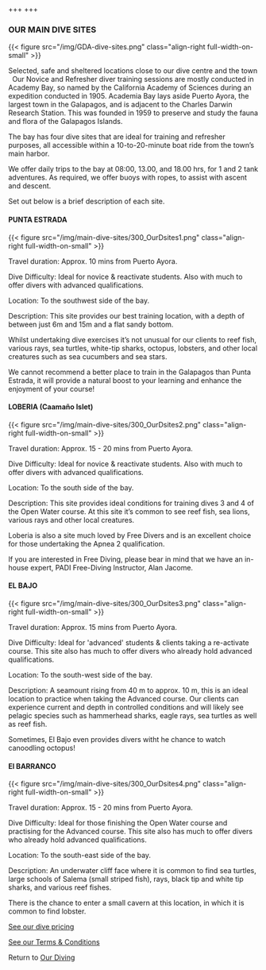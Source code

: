 +++
+++

### OUR MAIN DIVE SITES

{{< figure src="/img/GDA-dive-sites.png" class="align-right full-width-on-small" >}}

<span class="strapline">Selected, safe and sheltered locations close to our dive centre and the town</span>
 
Our Novice and Refresher diver training sessions are mostly conducted in Academy Bay, so named by the California Academy of Sciences during an expedition conducted in 1905.  Academia Bay lays aside Puerto Ayora, the largest town in the Galapagos, and is adjacent to the Charles Darwin Research Station.  This was founded in 1959 to preserve and study the fauna and flora of the Galapagos Islands.

The bay has four dive sites that are ideal for training and refresher purposes, all accessible within a 10-to-20-minute boat ride from the town’s main harbor.

We offer daily trips to the bay at 08:00, 13.00, and 18.00 hrs, for 1 and 2 tank adventures.  As required, we offer buoys with ropes, to assist with ascent and descent.

Set out below is a brief description of each site.

#### PUNTA ESTRADA

{{< figure src="/img/main-dive-sites/300_OurDsites1.png" class="align-right full-width-on-small" >}}

Travel duration:  Approx. 10 mins from Puerto Ayora.

Dive Difficulty:  Ideal for novice & reactivate students. Also with much to offer divers with advanced qualifications.

Location:  To the southwest side of the bay.

Description:  This site provides our best training location, with a depth of between just 6m and 15m and a flat sandy bottom.  

Whilst undertaking dive exercises it’s not unusual for our clients to reef fish, various rays, sea turtles, white-tip sharks, octopus, lobsters, and other local creatures such as sea cucumbers and sea stars. 

We cannot recommend a better place to train in the Galapagos than Punta Estrada, it will provide a natural boost to your learning and enhance the enjoyment of your course!


<div class="grey-bar"></div>

#### LOBERIA (Caamaño Islet)

{{< figure src="/img/main-dive-sites/300_OurDsites2.png" class="align-right full-width-on-small" >}}

Travel duration: Approx. 15 - 20 mins from Puerto Ayora.

Dive Difficulty: Ideal for novice & reactivate students. Also with much to offer divers with advanced qualifications.

Location: To the south side of the bay.

Description: This site provides ideal conditions for training dives 3 and 4 of the Open Water course.  At this site it’s common to see reef fish, sea lions, various rays and other local creatures.

Loberia is also a site much loved by Free Divers and is an excellent choice for those undertaking the Apnea 2 qualification. 

 If you are interested in Free Diving, please bear in mind that we have an in-house expert, PADI Free-Diving Instructor, Alan Jacome.

<div class="grey-bar"></div>

#### EL BAJO

{{< figure src="/img/main-dive-sites/300_OurDsites3.png" class="align-right full-width-on-small" >}}

Travel duration: Approx. 15 mins from Puerto Ayora.

Dive Difficulty: Ideal for 'advanced' students & clients taking a re-activate course. This site also has much to offer divers who already hold advanced qualifications.

Location: To the south-west side of the bay.

Description:  A seamount rising from 40 m to approx. 10 m, this is an ideal location to practice when taking the Advanced course.  Our clients can experience current and depth in controlled conditions and will likely see pelagic species such as hammerhead sharks, eagle rays, sea turtles as well as reef fish.

Sometimes, El Bajo even provides divers witht he chance to watch canoodling octopus!

<div class="grey-bar"></div>

#### El BARRANCO

{{< figure src="/img/main-dive-sites/300_OurDsites4.png" class="align-right full-width-on-small" >}}

Travel duration: Approx. 15 - 20 mins from Puerto Ayora.

Dive Difficulty: Ideal for those finishing the Open Water course and practising for the Advanced course.  This site also has much to offer divers who already hold advanced qualifications.

Location: To the south-east side of the bay.

Description:  An underwater cliff face where it is common to find sea turtles, large schools of Salema (small striped fish), rays, black tip and white tip sharks, and various reef fishes.  

There is the chance to enter a small cavern at this location, in which it is common to find lobster.



<div class="grey-bar"></div>

[See our dive pricing](/our-diving/our-prices)

[See our Terms & Conditions](/about/terms-and-conditions)

Return to [Our Diving](/our-diving/our-diving)